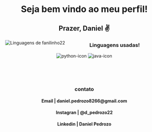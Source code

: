 <h1 align="center"> Seja bem vindo ao meu perfil!</h1>

<div align="center">

 <h2> Prazer, Daniel ✌️</h2>

 
 
<img src="https://github-readme-stats.vercel.app/api/top-langs/?username=fanilinho22&theme=github_dark&langs_count=10&custom_title=Minhas%20Linguagens&exclude_repo=AulaRecycler,Login_e_cadastro&title_color=FFFFFF&text__color=FFFFFF&layout=compact&card_width=290"
     alt="Linguagens de fanilinho22" align="left" />


<h3>Linguagens usadas!</h3>

![python-icon](https://github.com/fanilinho22/fanilinho22/assets/102592017/0fb976c3-a86e-4b55-ab0a-bec3bac481b8)
![java-icon](https://github.com/fanilinho22/fanilinho22/assets/102592017/23001993-8f97-451e-b834-0fb615392e91)

<br>
<br>
<br>
<h3>contato</h3>
<h4>Email | daniel.pedrozo8266@gmail.com</h4>
<h4>Instagran | @d_pedrozo22</h4>
<h4>Linkedin | Daniel Pedrozo </h4>
</div>
